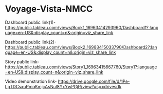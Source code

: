 # Voyage-Vista-NMCC


Dashboard public link(1)- https://public.tableau.com/views/Book1_16963414293960/Dashboard1?:language=en-US&:display_count=n&:origin=viz_share_link

Dashboard public link(2)- https://public.tableau.com/views/Book2_16963415033790/Dashboard2?:language=en-US&:display_count=n&:origin=viz_share_link

Story public link- https://public.tableau.com/views/Story1_16963415667760/Story1?:language=en-US&:display_count=n&:origin=viz_share_link

Video demonstration link- https://drive.google.com/file/d/1Pe-LgTDCsxuPmqKmjcAsNuI8YxYwPGjR/view?usp=drivesdk
